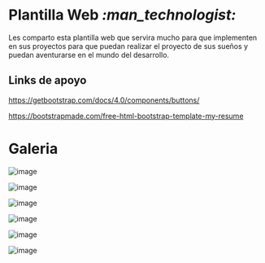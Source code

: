<h1>Plantilla Web<i>  :man_technologist:</i> </h1>

<p>Les comparto esta plantilla web que servira mucho para que implementen en sus proyectos para que puedan
realizar el proyecto de sus sueños y puedan aventurarse en el mundo del desarrollo.
</p>

</hr>
<h2> Links de apoyo</h2>

https://getbootstrap.com/docs/4.0/components/buttons/

https://bootstrapmade.com/free-html-bootstrap-template-my-resume


</hr>
<h1>Galeria</h1>

![image](https://user-images.githubusercontent.com/60619582/193416946-1716b3e6-30dd-4716-81c6-bbd1856ee166.png)

![image](https://user-images.githubusercontent.com/60619582/193416966-0093130d-3395-4393-a1ab-97ad279eac1c.png)

![image](https://user-images.githubusercontent.com/60619582/193416979-f9182a39-e33d-4422-b444-d6cfbd4da701.png)

![image](https://user-images.githubusercontent.com/60619582/193417009-a6514386-bd41-470e-b46e-cd0ae9dcb010.png)

![image](https://user-images.githubusercontent.com/60619582/193417055-e1192cc7-0ff5-47d0-a8d4-5bd69fe15ccf.png)

![image](https://user-images.githubusercontent.com/60619582/193417209-596f3cf4-b92c-417b-8848-9abeb4169498.png)
</hr>
